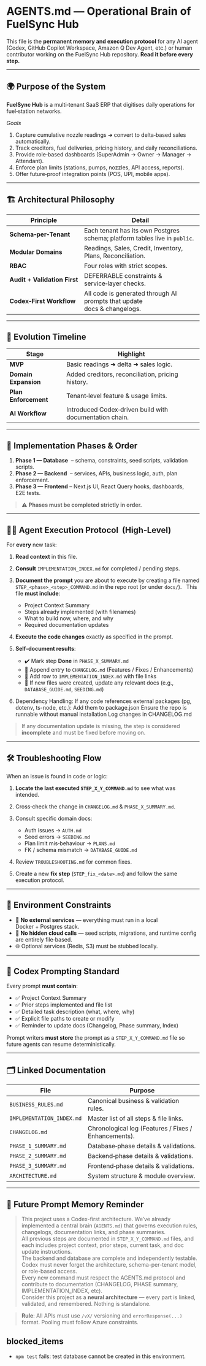 # AGENTS.md — Operational Brain of FuelSync Hub

This file is the **permanent memory and execution protocol** for any AI agent (Codex, GitHub Copilot Workspace, Amazon Q Dev Agent, etc.) or human contributor working on the FuelSync Hub repository.  **Read it before every step.**

---

## 🌍 Purpose of the System

**FuelSync Hub** is a multi‑tenant SaaS ERP that digitises daily operations for fuel‑station networks.

*Goals*

1. Capture cumulative nozzle readings ➜ convert to delta‑based sales automatically.
2. Track creditors, fuel deliveries, pricing history, and daily reconciliations.
3. Provide role‑based dashboards (SuperAdmin → Owner → Manager → Attendant).
4. Enforce plan limits (stations, pumps, nozzles, API access, reports).
5. Offer future‑proof integration points (POS, UPI, mobile apps).

---

## 🏗️ Architectural Philosophy

| Principle                    | Detail                                                                     |
| ---------------------------- | -------------------------------------------------------------------------- |
| **Schema‑per‑Tenant**        | Each tenant has its own Postgres schema; platform tables live in `public`. |
| **Modular Domains**          | Readings, Sales, Credit, Inventory, Plans, Reconciliation.                 |
| **RBAC**                     | Four roles with strict scopes.                                             |
| **Audit + Validation First** | DEFERRABLE constraints & service‑layer checks.                             |
| **Codex‑First Workflow**     | All code is generated through AI prompts that update docs & changelogs.    |

---

## 🎢 Evolution Timeline

| Stage                | Highlight                                               |
| -------------------- | ------------------------------------------------------- |
| **MVP**              | Basic readings ➜ delta ➜ sales logic.                   |
| **Domain Expansion** | Added creditors, reconciliation, pricing history.       |
| **Plan Enforcement** | Tenant‑level feature & usage limits.                    |
| **AI Workflow**      | Introduced Codex‑driven build with documentation chain. |

---

## 🔁 Implementation Phases & Order

1. **Phase 1 — Database**  – schema, constraints, seed scripts, validation scripts.
2. **Phase 2 — Backend**  – services, APIs, business logic, auth, plan enforcement.
3. **Phase 3 — Frontend** – Next.js UI, React Query hooks, dashboards, E2E tests.

> ⚠️ **Phases must be completed strictly in order.**

---

## 🧑‍💻 Agent Execution Protocol  (High‑Level)

For **every** new task:

1. **Read context** in this file.
2. **Consult** `IMPLEMENTATION_INDEX.md` for completed / pending steps.
3. **Document the prompt** you are about to execute by creating a file named `STEP_<phase>_<step>_COMMAND.md` in the repo root (or under `docs/`).   This file **must include**:

   * Project Context Summary
   * Steps already implemented (with filenames)
   * What to build now, where, and why
   * Required documentation updates
4. **Execute the code changes** exactly as specified in the prompt.
5. **Self‑document results**:

   * ✔️ Mark step **Done** in `PHASE_X_SUMMARY.md`
   * 📝 Append entry to `CHANGELOG.md` (Features / Fixes / Enhancements)
   * 🔗 Add row to `IMPLEMENTATION_INDEX.md` with file links
   * 🔗 If new files were created, update any relevant docs (e.g., `DATABASE_GUIDE.md`, `SEEDING.md`)
6. Dependency Handling: If any code references external packages (pg, dotenv, ts-node, etc.):
   Add them to package.json
  Ensure the repo is runnable without manual installation
  Log changes in CHANGELOG.md
> If any documentation update is missing, the step is considered **incomplete** and must be fixed before moving on.

---

## 🛠 Troubleshooting Flow

When an issue is found in code or logic:

1. **Locate the last executed `STEP_X_Y_COMMAND.md`** to see what was intended.
2. Cross‑check the change in `CHANGELOG.md` & `PHASE_X_SUMMARY.md`.
3. Consult specific domain docs:

   * Auth issues → `AUTH.md`
   * Seed errors → `SEEDING.md`
   * Plan limit mis‑behaviour → `PLANS.md`
   * FK / schema mismatch → `DATABASE_GUIDE.md`
4. Review `TROUBLESHOOTING.md` for common fixes.
5. Create a new **fix step** (`STEP_fix_<date>.md`) and follow the same execution protocol.

---

## 🧭 Environment Constraints

* 🚫 **No external services** — everything must run in a local Docker + Postgres stack.
* 🚫 **No hidden cloud calls** — seed scripts, migrations, and runtime config are entirely file‑based.
* 🌐 Optional services (Redis, S3) must be stubbed locally.

---

## 🚨 Codex Prompting Standard

Every prompt **must contain**:

* ✅ Project Context Summary
* ✅ Prior steps implemented and file list
* ✅ Detailed task description (what, where, why)
* ✅ Explicit file paths to create or modify
* ✅ Reminder to update docs (Changelog, Phase summary, Index)

Prompt writers **must store** the prompt as a `STEP_X_Y_COMMAND.md` file so future agents can resume deterministically.

---

## 🗂️ Linked Documentation

| File                      | Purpose                                              |
| ------------------------- | ---------------------------------------------------- |
| `BUSINESS_RULES.md`       | Canonical business & validation rules.               |
| `IMPLEMENTATION_INDEX.md` | Master list of all steps & file links.               |
| `CHANGELOG.md`            | Chronological log (Features / Fixes / Enhancements). |
| `PHASE_1_SUMMARY.md`      | Database‑phase details & validations.                |
| `PHASE_2_SUMMARY.md`      | Backend‑phase details & validations.                 |
| `PHASE_3_SUMMARY.md`      | Frontend‑phase details & validations.                |
| `ARCHITECTURE.md`         | System structure & module overview.                  |

---

## 🧠 Future Prompt Memory Reminder

> This project uses a Codex-first architecture. We’ve already implemented a central brain (`AGENTS.md`) that governs execution rules, changelogs, documentation links, and phase summaries.  
> All previous steps are documented in `STEP_X_Y_COMMAND.md` files, and each includes project context, prior steps, current task, and doc update instructions.  
> The backend and database are complete and independently testable. Codex must never forget the architecture, schema-per-tenant model, or role-based access.  
> Every new command must respect the AGENTS.md protocol and contribute to documentation (CHANGELOG, PHASE summary, IMPLEMENTATION_INDEX, etc).  
> Consider this project as a **neural architecture** — every part is linked, validated, and remembered. Nothing is standalone.

> **Rule**: All APIs must use `/vX/` versioning and `errorResponse(...)` format. Pooling must follow Azure constraints.

## blocked_items

- `npm test` fails: test database cannot be created in this environment.
